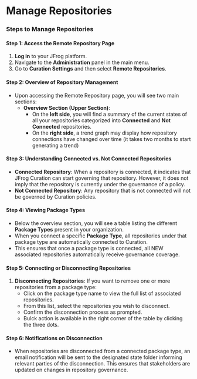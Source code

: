 # Manage Repositories

### Steps to Manage Repositories

#### Step 1: Access the Remote Repository Page

1. **Log in** to your JFrog platform.
2. Navigate to the **Administration** panel in the main menu.
3. Go to **Curation Settings** and then select **Remote Repositories**.

#### Step 2: Overview of Repository Management

* Upon accessing the Remote Repository page, you will see two main sections:
  * **Overview Section (Upper Section)**:
    * On the **left side**, you will find a summary of the current states of all your repositories categorized into **Connected** and **Not Connected** repositories.
    * On the **right side**, a trend graph may display how repository connections have changed over time (it takes two months to start generating a trend)&#x20;

#### Step 3: Understanding Connected vs. Not Connected Repositories

* **Connected Repository**: When a repository is connected, it indicates that JFrog Curation can start governing that repository. However, it does not imply that the repository is currently under the governance of a policy.
* **Not Connected Repository**: Any repository that is not connected will not be governed by Curation policies.

#### Step 4: Viewing Package Types

* Below the overview section, you will see a table listing the different **Package Types** present in your organization.
* When you connect a specific **Package Type**, all repositories under that package type are automatically connected to Curation.
* This ensures that once a package type is connected, all NEW associated repositories automatically receive governance coverage.

#### Step 5: Connecting or Disconnecting Repositories

1. **Disconnecting Repositories**: If you want to remove one or more repositories from a package type:
   * Click on the package type name to view the full list of associated repositories.
   * From this list, select the repositories you wish to disconnect.
   * Confirm the disconnection process as prompted.
   * Bulck action is available in the right corner of the table by clicking the three dots.&#x20;

#### Step 6: Notifications on Disconnection

* When repositories are disconnected from a connected package type, an email notification will be sent to the designated state folder informing relevant parties of the disconnection. This ensures that stakeholders are updated on changes in repository governance.
